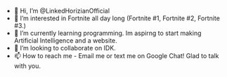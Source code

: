 - 👋 Hi, I’m @LinkedHorizianOfficial
- 👀 I’m interested in Fortnite all day long (Fortnite #1, Fortnite #2, Fortnite #3.)
- 🌱 I’m currently learning programming. Im aspirng to start making Artificial Intelligence and a website.
- 💞️ I’m looking to collaborate on IDK.
- 📫 How to reach me - Email me or text me on Google Chat! Glad to talk with you.

<!---
LinkedHorizianOfficial/LinkedHorizianOfficial is a ✨ special ✨ repository because its `README.md` (this file) appears on your GitHub profile.
You can click the Preview link to take a look at your changes.
--->
